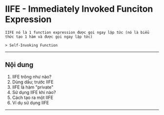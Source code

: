 # IIFE - Immediately Invoked Funciton Expression
    IIFE nó là 1 function expression được gọi ngay lập tức (nó là biểu thức tạo 1 hàm và được gọi ngay lập tức)

    > Self-Invoking Function

---


## Nội dung

1. IIFE trông như nào? 
2. Dùng dấu; trước IIFE
3. IIFE là hàm "private"
4. Sử dụng IIFE khi nào?
5. Cách tạo ra một IIFE
6. Ví dụ sử dụng IIFE


*************************************